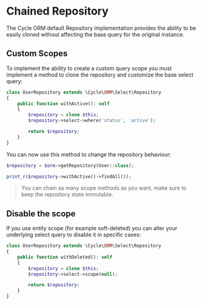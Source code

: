 # Chained Repository

The Cycle ORM default Repository implementation provides the ability to be easily cloned without affecting the base
query for the original instance.

## Custom Scopes

To implement the ability to create a custom query scope you must implement a method to clone the repository and
customize the base select query:

```php
class UserRepository extends \Cycle\ORM\Select\Repository
{
    public function withActive(): self
    {
        $repository = clone $this;
        $repository->select->where('status', 'active');

        return $repository;
    }
}
```

You can now use this method to change the repository behaviour:

```php
$repository = $orm->getRepository(User::class);

print_r($repository->withActive()->findAll());
```

> You can chain as many scope methods as you want, make sure to keep the repository state immutable.

## Disable the scope

If you use entity scope (for example soft-deleted) you can alter your underlying select query to disable it in specific
cases:

```php
class UserRepository extends \Cycle\ORM\Select\Repository
{
    public function withDeleted(): self
    {
        $repository = clone $this;
        $repository->select->scope(null);

        return $repository;
    }
}
```
